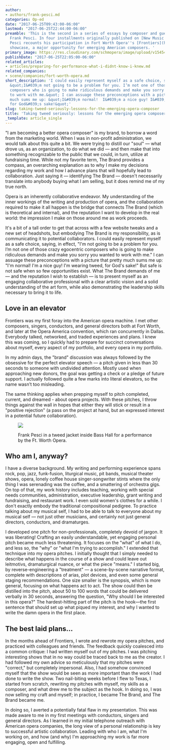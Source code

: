 ```yaml
---
author:
- authors/frank-pesci.md
categories: Op-ed
date: "2017-06-25T09:43:00-06:00"
lastmod: "2017-06-25T22:44:00-06:00"
preamble: 'This is the second in a series of essays by composer and guest contributor
  Frank Pesci. In four installments originally published on [New Music Box](http://www.newmusicbox.org/articles/author/frank-pesci/),
  Pesci recounts his participation in Fort Worth Opera''s [Frontiers](http://www.fwopera.org/operas/frontiers/)
  showcase, a major opportunity for emerging American composers. '
primary_image: https://res.cloudinary.com/schmopera/image/upload/v1545409169/media/webhook-uploads/1498406034583/2017-06-24---Pitch.jpg.jpg
publishDate: "2017-06-25T22:05:00-06:00"
related_articles:
- articles/preparing-for-performance-what-i-didnt-know-i-knew.md
related_companies:
- scene/companies/fort-worth-opera.md
short_description: 'I could easily represent myself as a safe choice, saying, in effect,
  &quot;I&#039;m not going to be a problem for you. I’m not one of those crazy egocentric
  composers who is going to make ridiculous demands and make you sorry you wanted
  to work with me.&quot; I can assuage these preconceptions with a picture that pretty
  much sums me up: &quot;I&#039;m normal!  I&#039;m a nice guy! I&#039;m wearing tweed,
  for God&#039;s sake!&quot;'
slug: taking-tweed-seriously-lessons-for-the-emerging-opera-composer
title: 'Taking tweed seriously: lessons for the emerging opera composer'
_template: article_single
---
```


"I am becoming a better opera composer" is my brand, to borrow a word from the marketing world. When I was in non-profit administration, we would talk about this quite a bit. We were trying to distill our "soul" — what drove us, as an organization, to do what we did — and then make that into something recognizable to the public that we could, in turn, utilize at fundraising time.  While not my favorite term, The Brand provides a compass, an overarching explanation as to why I make my decisions regarding my work and how I advance plans that will hopefully lead to collaboration. Just saying it — identifying The Brand — doesn't necessarily translate into anybody buying what I am selling, but it does remind me of my true north.

Opera is an inherently collaborative endeavor. My understanding of the inner workings of the writing and production of opera, and the collaboration required to make it all happen is the bridge that connects The Brand (which is theoretical and internal), and the reputation I want to develop in the real world: the impression I make on those around me as work proceeds.

It's a bit of a tall order to get that across with a few website tweaks and a new set of headshots, but embodying The Brand is my responsibility, as is communicating it to potential collaborators.  I could easily represent myself as a safe choice, saying, in effect, "I'm not going to be a problem for you. I’m not one of those crazy egocentric composers who is going to make ridiculous demands and make you sorry you wanted to work with me." I can assuage these preconceptions with a picture that pretty much sums me up: "I'm normal!  I'm a nice guy! I'm wearing tweed, for God's sake!" But safe is not safe when so few opportunities exist. What The Brand demands of me — and the reputation I wish to establish — is to present myself as an engaging collaborative professional with a clear artistic vision and a solid understanding of the art form, while also demonstrating the leadership skills necessary to bring it to life.

## Love in an elevator

Frontiers was my first foray into the American opera machine. I met other composers, singers, conductors, and general directors both at Fort Worth, and later at the Opera America convention, which ran concurrently in Dallas. Everybody talked, networked, and traded experiences and plans. I knew this was coming, so I quickly had to prepare for succinct conversations about myself, every aspect of my portfolio, and every opera in my portfolio.

In my admin days, the "brand" discussion was always followed by the obsessive for the perfect elevator speech — a pitch given in less than 30 seconds to someone with undivided attention. Mostly used when approaching new donors, the goal was getting a check or a pledge of future support.  I actually followed quite a few marks into literal elevators, so the name wasn’t too misleading.

The same thinking applies when prepping myself to pitch completed, current, and dreamed - about opera projects. With these pitches, I throw things against the wall in hopes that either they will stick or result in a "positive rejection" (a pass on the project at hand, but an expressed interest in a potential future collaboration).

<figure data-type="image">

![](https://res.cloudinary.com/schmopera/image/upload/v1545409169/media/webhook-uploads/1498405930561/PesciInTweeds.jpg.jpg)

<figcaption>Frank Pesci in a tweed jacket inside Bass Hall for a performance by the Ft. Worth Opera.</figcaption>
</figure>

## Who am I, anyway?

I have a diverse background. My writing and performing experience spans rock, pop, jazz, funk-fusion, liturgical music, pit bands, musical theater shows, opera, lonely coffee house singer-songwriter stints where the only thing I was serenading was the coffee, and a smattering of orchestra gigs. On top of that, my work history includes teaching, working with special needs communities, administration, executive leadership, grant writing and fundraising, and restaurant work. I even sold women's clothes for a while. I don't exactly embody the traditional compositional pedigree. To practice talking about my musical self, I had to be able to talk to everyone about my musical self — not just other musicians, and certainly not just general directors, conductors, and dramaturges.

I developed one pitch for non-professionals, completely devoid of jargon. It was liberating! Crafting an easily understandable, yet engaging personal pitch became much less threatening. It focuses on the "what" of what I do, and less so, the "why" or "what I'm trying to accomplish." I extended that technique into my opera pitches. I initially thought that I simply needed to describe what happens in the course of a show and could leave out leitmotivs, dramaturgical nuance, or what the piece "means." I started big, by reverse-engineering a "treatment" — a scene-by-scene narrative format, complete with descriptions of arias, plot devices, and even some general staging recommendations. One size smaller is the synopsis, which is more general, focusing on what happens act to act. The show could then be distilled into the pitch, about 50 to 100 words that could be delivered verbally in 30 seconds, answering the question, "Why should I be interested in this opera?" The hardest-hitting part of the pitch is the hook—the first sentence that should set up what piqued my interest, and why I wanted to write the damn opera in the first place.

## The best laid plans…

In the months ahead of Frontiers, I wrote and rewrote my opera pitches, and practiced with colleagues and friends. The feedback quickly coalesced into a common critique: I had written myself out of my pitches. I was pitching interesting shows that in no way could be traced back to me as the creator. I had followed my own advice so meticulously that my pitches were "correct," but completely impersonal.  Also, I had somehow convinced myself that the show would be seen as more important than the work I had done to write the show. Two nail-biting weeks before I flew to Texas, I started from scratch, rewriting my pitches with myself, my skills as a composer, and what drew me to the subject as the hook. In doing so, I was now selling my craft and myself; in practice, I became The Brand, and The Brand became me.

In doing so, I averted a potentially fatal flaw in my presentation. This was made aware to me in my first meetings with conductors, singers and general directors. As I learned in my initial telephone outreach with American opera companies, the long view of a personal relationship is key to successful artistic collaboration. Leading with who I am, what I'm working on, and how (and why) I'm approaching my work is far more engaging, open and fulfilling.
